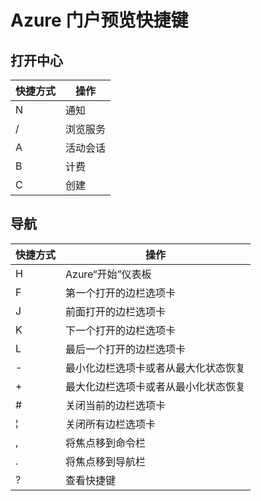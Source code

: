 <properties
   pageTitle="Azure 门户预览快捷键 | Azure"
   description="本文始终列出可在整个 Azure 门户预览中使用的最新快捷键。单个服务可能有其自身的专用快捷键。"
   services="azure-portal"
   documentationCenter=""
   authors="flanakin"
   manager="lwelicki"
   editor=""/>

<tags
   ms.service="multiple"
   ms.date="02/07/2016"
   wacn.date="06/21/2016"/>

# Azure 门户预览快捷键

## 打开中心

| 快捷方式 | 操作 |
|--------|----------|
| N | 通知 |
| / | 浏览服务 |
| A | 活动会话 |
| B | 计费 |
| C | 创建 |

## 导航

| 快捷方式 | 操作 |
|--------|----------|
| H | Azure“开始”仪表板 |
| F | 第一个打开的边栏选项卡 |
| J | 前面打开的边栏选项卡 |
| K | 下一个打开的边栏选项卡 |
| L | 最后一个打开的边栏选项卡 |
| - | 最小化边栏选项卡或者从最大化状态恢复 |
| + | 最大化边栏选项卡或者从最小化状态恢复 |
| # | 关闭当前的边栏选项卡 |
| ¦ | 关闭所有边栏选项卡 |
| , | 将焦点移到命令栏 |
| . | 将焦点移到导航栏 |
| ? | 查看快捷键 |


<!---HONumber=Mooncake_0613_2016-->